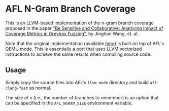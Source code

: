 # AFL N-Gram Branch Coverage

This is an LLVM-based implementation of the n-gram branch coverage proposed in
the paper ["Be Sensitive and Collaborative: Analzying Impact of Coverage Metrics
in Greybox Fuzzing"](https://www.usenix.org/system/files/raid2019-wang-jinghan.pdf),
by Jinghan Wang, et. al.

Note that the original implementation (available
[here](https://github.com/bitsecurerlab/afl-sensitive)) is built on top of AFL's
QEMU mode. This is essentially a port that uses LLVM vectorized instructions to
achieve the same results when compiling source code.

## Usage

Simply copy the source files into AFL's `llvm_mode` directory and build
`afl-clang-fast` as normal.

The size of `n` (i.e., the number of branches to remember) is an option that can
be specified in the `AFL_NGRAM_SIZE` environment variable.
